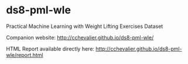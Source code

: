 # ds8-pml-wle
Practical Machine Learning with Weight Lifting Exercises Dataset  

Companion website: http://cchevalier.github.io/ds8-pml-wle/

HTML Report available directly here: http://cchevalier.github.io/ds8-pml-wle/report.html
